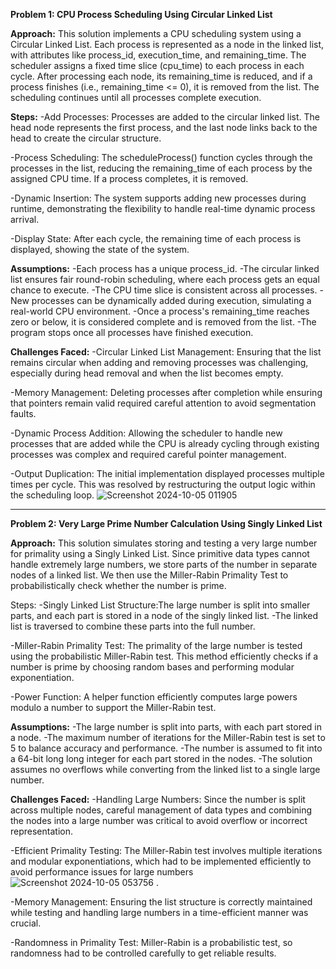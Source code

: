 **Problem 1: CPU Process Scheduling Using Circular Linked List**

**Approach:**
This solution implements a CPU scheduling system using a Circular Linked List. Each process is represented as a node in the linked list, with attributes like process_id, execution_time, and remaining_time. The scheduler assigns a fixed time slice (cpu_time) to each process in each cycle. After processing each node, its remaining_time is reduced, and if a process finishes (i.e., remaining_time <= 0), it is removed from the list. The scheduling continues until all processes complete execution.

**Steps:**
   -Add Processes: Processes are added to the circular linked list. The head node 
    represents the first process, and the last node links back to the head to create 
    the circular structure.

  -Process Scheduling: The scheduleProcess() function cycles through the processes in 
   the list, reducing the remaining_time of each process by the assigned CPU time. If a 
   process completes, it is removed.

  -Dynamic Insertion: The system supports adding new processes during runtime, 
   demonstrating the flexibility to handle real-time dynamic process arrival.

  -Display State: After each cycle, the remaining time of each process is displayed, 
   showing the state of the system.

**Assumptions:**
  -Each process has a unique process_id.
  -The circular linked list ensures fair round-robin scheduling, where each process 
   gets an equal chance to execute.
  -The CPU time slice is consistent across all processes.
  -New processes can be dynamically added during execution, simulating a real-world CPU 
   environment.
  -Once a process's remaining_time reaches zero or below, it is considered complete and 
   is removed from the list.
  -The program stops once all processes have finished execution.
  
**Challenges Faced:**
  -Circular Linked List Management: Ensuring that the list remains circular when adding 
   and removing processes was challenging, especially during head removal and when the 
   list becomes empty.

  -Memory Management: Deleting processes after completion while ensuring that pointers 
   remain valid required careful attention to avoid segmentation faults.

  -Dynamic Process Addition: Allowing the scheduler to handle new processes that are 
   added while the CPU is already cycling through existing processes was complex and 
   required careful pointer management.

  -Output Duplication: The initial implementation displayed processes multiple times 
   per cycle. This was resolved by restructuring the output logic within the scheduling 
   loop.
![Screenshot 2024-10-05 011905](https://github.com/user-attachments/assets/a1e024af-5b4d-4239-9cf6-f1bbcaea4a9a)
________________________________________________________________________________________

**Problem 2: Very Large Prime Number Calculation Using Singly Linked List**

**Approach:**
This solution simulates storing and testing a very large number for primality using a Singly Linked List. Since primitive data types cannot handle extremely large numbers, we store parts of the number in separate nodes of a linked list. We then use the Miller-Rabin Primality Test to probabilistically check whether the number is prime.

Steps:
  -Singly Linked List Structure:The large number is split into smaller parts, and each 
   part is stored in a node of the singly linked list.
  -The linked list is traversed to combine these parts into the full number.

  -Miller-Rabin Primality Test: The primality of the large number is tested using the 
   probabilistic Miller-Rabin test. This method efficiently checks if a number is prime 
   by choosing random bases and performing modular exponentiation.

  -Power Function:
   A helper function efficiently computes large powers modulo a number to support the 
   Miller-Rabin test.

**Assumptions:**
  -The large number is split into parts, with each part stored in a node.
  -The maximum number of iterations for the Miller-Rabin test is set to 5 to balance 
   accuracy and performance.
  -The number is assumed to fit into a 64-bit long long integer for each part stored in 
   the nodes.
  -The solution assumes no overflows while converting from the linked list to a single 
   large number.

**Challenges Faced:**
  -Handling Large Numbers: Since the number is split across multiple nodes, careful 
   management of data types and combining the nodes into a large number was critical to 
   avoid overflow or incorrect representation.

  -Efficient Primality Testing: The Miller-Rabin test involves multiple iterations and 
   modular exponentiations, which had to be implemented efficiently to avoid 
   performance issues for large numbers
   ![Screenshot 2024-10-05 053756](https://github.com/user-attachments/assets/b73b00d4-3663-4b26-98cc-456d378b4daa)
.

  -Memory Management: Ensuring the list structure is correctly maintained while testing 
   and handling large numbers in a time-efficient manner was crucial.
 
  -Randomness in Primality Test: Miller-Rabin is a probabilistic test, so randomness 
   had to be controlled carefully to get reliable results.


